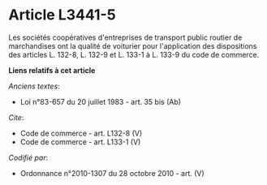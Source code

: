 # Article L3441-5

Les sociétés coopératives d'entreprises de transport public routier de marchandises ont la qualité de voiturier pour
l'application des dispositions des articles L. 132-8, L. 132-9 et L. 133-1 à L. 133-9 du code de commerce.

**Liens relatifs à cet article**

_Anciens textes_:

  - Loi n°83-657 du 20 juillet 1983 - art. 35 bis (Ab)

_Cite_:

  - Code de commerce - art. L132-8 (V)
  - Code de commerce - art. L133-1 (V)

_Codifié par_:

  - Ordonnance n°2010-1307 du 28 octobre 2010 - art. (V)
